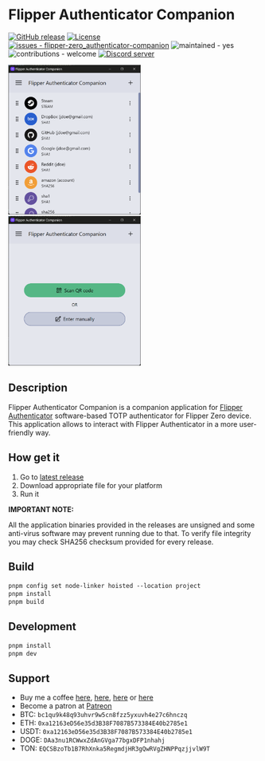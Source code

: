 # Flipper Authenticator Companion

[![GitHub release](https://img.shields.io/github/release/akopachov/flipper-zero_authenticator-companion?include_prereleases=&sort=semver&color=blue)](https://github.com/akopachov/flipper-zero_authenticator-companion/releases/)
[![License](https://img.shields.io/github/license/akopachov/flipper-zero_authenticator-companion
)](/LICENSE)
[![issues - flipper-zero_authenticator-companion](https://img.shields.io/github/issues/akopachov/flipper-zero_authenticator-companion)](https://github.com/akopachov/flipper-zero_authenticator-companion/issues)
![maintained - yes](https://img.shields.io/badge/maintained-yes-blue)
![contributions - welcome](https://img.shields.io/badge/contributions-welcome-blue)
[![Discord server](https://img.shields.io/discord/937479784148115456)](https://discord.gg/flipper-xtreme)


<a href=".github/screenshots/token-list.png">
  <img src=".github/screenshots/token-list.png" height="300px" />
</a>
<a href=".github/screenshots/add-token.png">
  <img src=".github/screenshots/add-token.png" height="300px" />
</a>

## Description

Flipper Authenticator Companion is a companion application for [Flipper Authenticator](https://github.com/akopachov/flipper-zero_authenticator) software-based TOTP authenticator for Flipper Zero device. This application allows to interact with Flipper Authenticator in a more user-friendly way.

## How get it

1. Go to [latest release](https://github.com/akopachov/flipper-zero_authenticator-companion/releases/latest)
2. Download appropriate file for your platform
3. Run it

**IMPORTANT NOTE:**

All the application binaries provided in the releases are unsigned and some anti-virus software may prevent running due to that. To verify file integrity you may check SHA256 checksum provided for every release.

## Build
```
pnpm config set node-linker hoisted --location project
pnpm install
pnpm build
```

## Development
```
pnpm install
pnpm dev
```

## Support

* Buy me a coffee [here](https://ko-fi.com/akopachov), [here](https://www.buymeacoffee.com/mijumoho), [here](https://donorbox.org/flipper-authenticator) or [here](https://buycoffee.to/akopachov)
* Become a patron at [Patreon](https://patreon.com/akopachov)
* BTC: `bc1qu9k48q93uhvr9w5cn8fzz5yxuvh4e27c6hnczq`
* ETH: `0xa12163eD56e35d3B38F7087B573384E40b2785e1`
* USDT: `0xa12163eD56e35d3B38F7087B573384E40b2785e1`
* DOGE: `DAa3nu1RCWwxZdAnGVga77bgxDFP1nhahj`
* TON: `EQCSBzoTb1B7RhXnka5RegmdjHR3gQwRVgZHNPPqzjjvlW9T`

